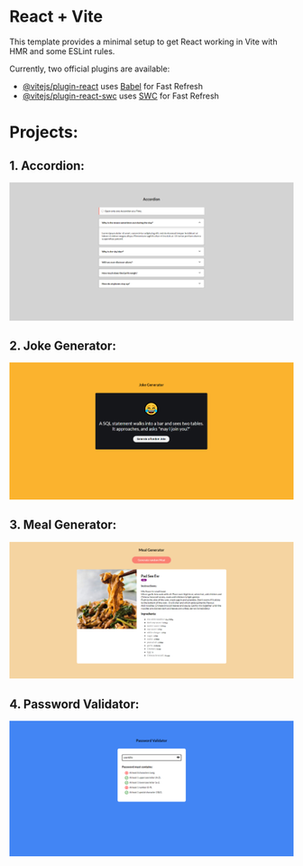 # React + Vite

This template provides a minimal setup to get React working in Vite with HMR and some ESLint rules.

Currently, two official plugins are available:

- [@vitejs/plugin-react](https://github.com/vitejs/vite-plugin-react/blob/main/packages/plugin-react/README.md) uses [Babel](https://babeljs.io/) for Fast Refresh
- [@vitejs/plugin-react-swc](https://github.com/vitejs/vite-plugin-react-swc) uses [SWC](https://swc.rs/) for Fast Refresh


# Projects:

## 1. Accordion:
![image](images/accordion.png)

## 2. Joke Generator:
![image](images/joke-generator.png)

## 3. Meal Generator:
![image](images/meal-generator.png)

## 4. Password Validator:
![image](images/password-validator.png)
